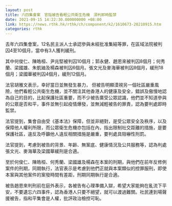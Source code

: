 ```yaml
---
layout: post
title: 六四集會案　官指被告看輕公共衛生危機　須判即時監禁
date: 2021-09-15 14:22:30.000000000 +08:00
link: https://news.rthk.hk/rthk/ch/component/k2/1610673-20210915.htm
categories: rthk
---
```


去年六四集會案，12名民主派人士承認參與未經批准集結等罪，在區域法院被判囚4至10個月，當中有3人獲判緩刑。

其中何俊仁、陳皓桓、尹兆堅被判囚10個月；郭永健、趙恩來被判囚8個月；何秀蘭、梁國雄、朱凱廸及楊森被判囚6個月。張文光及麥海華被判囚8個月，緩刑18個月；梁國華被判囚4個月，緩刑12個月。

法官胡雅文表示，幸好當日並無發生暴力， 但被告明顯漠視另一個社區嚴重風險，他們看輕公共衛生危機，並不關注其他香港人的健康及安全，錯誤及傲慢地認為自己的目的，比起保護社區重要，而不少被告廣受公眾認識，他們並不知道參與的公眾是否和平，事件並無引起疫情爆發，並無減輕被告的罪責，認為要判處即時監禁。

法官提到，集會自由受《基本法》保障，但並非絕對，是受公眾安全及秩序，以及保障他人權利所限，而公眾衛生危機亦包括在內，指出限制社交距離的措施，是要保護社區，違反及呼籲他人違反相關措施是嚴重，要判處具阻嚇性刑罰。

法官提到，考慮到被告的背景、年齡、無案底、健康情況及公共服務等，認為判處張文光、麥海華及梁國華緩刑是合適。

至於何俊仁、陳皓桓、何秀蘭、梁國雄及楊森在本案的刑期，與他們在前年反修例案件的刑期，同期執行，法官表示是考慮到他們正就與本案類似的控罪服刑，即使本案與其他案件的案發時間有差距，刑期同期執行是合適。

被告趙恩來判刑前在庭外表示，各被告有心理準備入獄，希望大家能夠在亂流下平安，不要遺忘六四事件，認為香港人只要不絕望，就可以渡過難關。社民連到場聲援被告，指和平集會是人權，批評政治檢控可恥。
